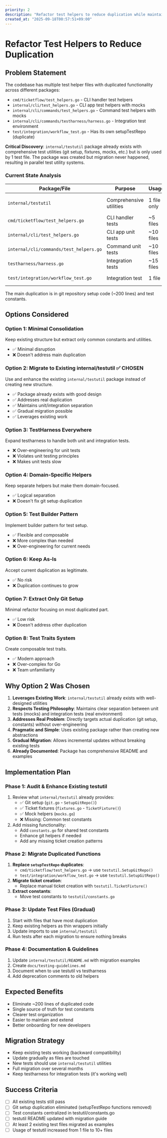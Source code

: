 ```yaml
---
priority: 2
description: "Refactor test helpers to reduce duplication while maintaining unit/integration separation"
created_at: "2025-09-18T00:57:51+09:00"
---
```


# Refactor Test Helpers to Reduce Duplication

## Problem Statement

The codebase has multiple test helper files with duplicated functionality across different packages:
- `cmd/ticketflow/test_helpers.go` - CLI handler test helpers
- `internal/cli/test_helpers.go` - CLI app test helpers with mocks
- `internal/cli/commands/test_helpers.go` - Command test helpers with mocks
- `internal/cli/commands/testharness/harness.go` - Integration test environment
- `test/integration/workflow_test.go` - Has its own setupTestRepo (duplicate)

**Critical Discovery**: `internal/testutil` package already exists with comprehensive test utilities (git setup, fixtures, mocks, etc.) but is only used by 1 test file. The package was created but migration never happened, resulting in parallel test utility systems.

### Current State Analysis

| Package/File | Purpose | Usage | Key Functions |
|-------------|---------|--------|---------------|
| `internal/testutil` | Comprehensive utilities | 1 file only | SetupGitRepo(), TicketFixture(), mocks |
| `cmd/ticketflow/test_helpers.go` | CLI handler tests | ~5 files | setupTestRepo() variants |
| `internal/cli/test_helpers.go` | CLI app unit tests | ~10 files | testFixture, mocks |
| `internal/cli/commands/test_helpers.go` | Command unit tests | ~10 files | TestFixture, mocks |
| `testharness/harness.go` | Integration tests | ~15 files | TestEnvironment (keep as-is) |
| `test/integration/workflow_test.go` | Integration test | 1 file | Duplicate setupTestRepo() |

The main duplication is in git repository setup code (~200 lines) and test constants.

## Options Considered

### Option 1: Minimal Consolidation
Keep existing structure but extract only common constants and utilities.
- ✅ Minimal disruption
- ❌ Doesn't address main duplication

### Option 2: Migrate to Existing internal/testutil ✅ **CHOSEN**
Use and enhance the existing `internal/testutil` package instead of creating new structure.
- ✅ Package already exists with good design
- ✅ Addresses real duplication
- ✅ Maintains unit/integration separation
- ✅ Gradual migration possible
- ✅ Leverages existing work

### Option 3: TestHarness Everywhere
Expand testharness to handle both unit and integration tests.
- ❌ Over-engineering for unit tests
- ❌ Violates unit testing principles
- ❌ Makes unit tests slow

### Option 4: Domain-Specific Helpers
Keep separate helpers but make them domain-focused.
- ✅ Logical separation
- ❌ Doesn't fix git setup duplication

### Option 5: Test Builder Pattern
Implement builder pattern for test setup.
- ✅ Flexible and composable
- ❌ More complex than needed
- ❌ Over-engineering for current needs

### Option 6: Keep As-Is
Accept current duplication as legitimate.
- ✅ No risk
- ❌ Duplication continues to grow

### Option 7: Extract Only Git Setup
Minimal refactor focusing on most duplicated part.
- ✅ Low risk
- ❌ Doesn't address other duplication

### Option 8: Test Traits System
Create composable test traits.
- ✅ Modern approach
- ❌ Over-complex for Go
- ❌ Team unfamiliarity

## Why Option 2 Was Chosen

1. **Leverages Existing Work**: `internal/testutil` already exists with well-designed utilities
2. **Respects Testing Philosophy**: Maintains clear separation between unit tests (mocks) and integration tests (real environment)
3. **Addresses Real Problem**: Directly targets actual duplication (git setup, constants) without over-engineering
4. **Pragmatic and Simple**: Uses existing package rather than creating new abstractions
5. **Gradual Migration**: Allows incremental updates without breaking existing tests
6. **Already Documented**: Package has comprehensive README and examples

## Implementation Plan

### Phase 1: Audit & Enhance Existing testutil
1. Review what `internal/testutil` already provides:
   - ✅ Git setup (`git.go` - `SetupGitRepo()`)
   - ✅ Ticket fixtures (`fixtures.go` - `TicketFixture()`)
   - ✅ Mock helpers (`mocks.go`)
   - ❌ Missing: Common test constants
2. Add missing functionality:
   - Add `constants.go` for shared test constants
   - Enhance git helpers if needed
   - Add any missing ticket creation patterns

### Phase 2: Migrate Duplicated Functions
1. **Replace `setupTestRepo` duplicates**:
   - `cmd/ticketflow/test_helpers.go` → use `testutil.SetupGitRepo()`
   - `test/integration/workflow_test.go` → use `testutil.SetupGitRepo()`
2. **Migrate ticket creation**:
   - Replace manual ticket creation with `testutil.TicketFixture()`
3. **Extract constants**:
   - Move test constants to `testutil/constants.go`

### Phase 3: Update Test Files (Gradual)
1. Start with files that have most duplication
2. Keep existing helpers as thin wrappers initially
3. Update imports to use `internal/testutil`
4. Run tests after each migration to ensure nothing breaks

### Phase 4: Documentation & Guidelines
1. Update `internal/testutil/README.md` with migration examples
2. Create `docs/testing-guidelines.md`
3. Document when to use testutil vs testharness
4. Add deprecation comments to old helpers

## Expected Benefits
- Eliminate ~200 lines of duplicated code
- Single source of truth for test constants
- Clearer test organization
- Easier to maintain and extend
- Better onboarding for new developers

## Migration Strategy
- Keep existing tests working (backward compatibility)
- Update gradually as files are touched
- New tests should use `internal/testutil` utilities
- Full migration over several months
- Keep testharness for integration tests (it's working well)

## Success Criteria
- [ ] All existing tests still pass
- [ ] Git setup duplication eliminated (setupTestRepo functions removed)
- [ ] Test constants centralized in testutil/constants.go
- [ ] testutil README updated with migration guide
- [ ] At least 2 existing test files migrated as examples
- [ ] Usage of testutil increased from 1 file to 10+ files